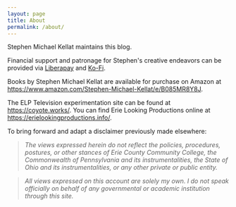 ```yaml
---
layout: page
title: About
permalink: /about/
---
```


Stephen Michael Kellat maintains this blog.  

Financial support and patronage for Stephen's creative endeavors can be provided via [Liberapay](https://liberapay.com/smkellat) and [Ko-Fi](https://ko-fi.com/smkellat).

Books by Stephen Michael Kellat are available for purchase on Amazon at <https://www.amazon.com/Stephen-Michael-Kellat/e/B085MR8Y8J>.

The ELP Television experimentation site can be found at <https://coyote.works/>.
You can find Erie Looking Productions online at <https://erielookingproductions.info/>.  

To bring forward and adapt a disclaimer previously made elsewhere:  

>*The views expressed herein do not reflect the policies, procedures, postures, or other stances of Erie County Community College, the Commonwealth of Pennsylvania and its instrumentalities, the State of Ohio and its instrumentalities, or any other private or public entity.*  

>*All views expressed on this account are solely my own.  I do not speak officially on behalf of any governmental or academic institution through this site.*  
